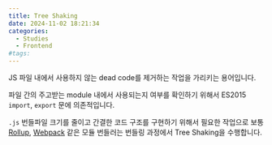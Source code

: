 ```yaml
---
title: Tree Shaking
date: 2024-11-02 18:21:34
categories:
  - Studies
  - Frontend
#tags:
---
```

JS 파일 내에서 사용하지 않는 dead code를 제거하는 작업을 가리키는 용어입니다.

파일 간의 주고받는 module 내에서 사용되는지 여부를 확인하기 위해서 ES2015 `import`, `export` 문에 의존적입니다.

`.js` 번들파일 크기를 줄이고 간결한 코드 구조를 구현하기 위해서 필요한 작업으로 보통 [Rollup](https://rollupjs.org/), [Webpack](https://webpack.kr/) 같은 모듈 번들러는 번들링 과정에서 Tree Shaking을 수행합니다.
